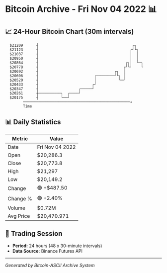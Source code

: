 # Bitcoin Archive - Fri Nov 04 2022 📊

## 📈 24-Hour Bitcoin Chart (30m intervals)

```
  $21209      ┤                                          ┌┐    
  $21123      ┤                                         ┌┘└┐   
  $21037      ┤                                         │  │   
  $20950      ┤                                         │  │   
  $20864      ┤                                       ┌┐│  └─┐ 
  $20778      ┤                                      ┌┘└┘    └ 
  $20692      ┤                                  ┌┐  │         
  $20606      ┤                         ┌────────┘└┐ │         
  $20520      ┤                         │          └─┘         
  $20433      ┤                        ┌┘                      
  $20347      ┤                  ┌─────┘                       
  $20261      ┼──────────┐  ┌────┘                             
  $20175      ┤          └──┘                                  
        ────────────────────────────────────────────────→
        Time
```

## 📊 Daily Statistics

| Metric | Value |
|--------|-------|
| Date | Fri Nov 04 2022 |
| Open | $20,286.3 |
| Close | $20,773.8 |
| High | $21,297 |
| Low | $20,149.2 |
| Change | 🟢 +$487.50 |
| Change % | 🟢 +2.40% |
| Volume | $0.72M |
| Avg Price | $20,470.971 |

## 📅 Trading Session

- **Period:** 24 hours (48 x 30-minute intervals)
- **Data Source:** Binance Futures API

---
*Generated by Bitcoin-ASCII Archive System*
